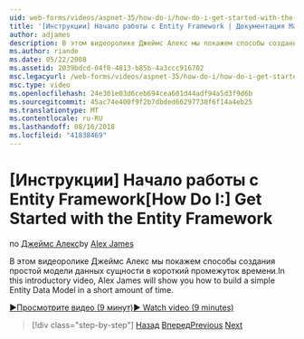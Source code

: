```yaml
---
uid: web-forms/videos/aspnet-35/how-do-i/how-do-i-get-started-with-the-entity-framework
title: '[Инструкции] Начало работы с Entity Framework | Документация Майкрософт'
author: adjames
description: В этом видеоролике Джеймс Алекс мы покажем способы создания простой модели данных сущности в короткий промежуток времени.
ms.author: riande
ms.date: 05/22/2008
ms.assetid: 2039bdcd-04f0-4813-b85b-4a3ccc916702
msc.legacyurl: /web-forms/videos/aspnet-35/how-do-i/how-do-i-get-started-with-the-entity-framework
msc.type: video
ms.openlocfilehash: 24e301e03d6ceb694cea601d44adf94a5d3f9d6b
ms.sourcegitcommit: 45ac74e400f9f2b7dbded66297730f6f14a4eb25
ms.translationtype: MT
ms.contentlocale: ru-RU
ms.lasthandoff: 08/16/2018
ms.locfileid: "41838469"
---
```

<a name="how-do-i-get-started-with-the-entity-framework"></a><span data-ttu-id="3dd5e-103">[Инструкции] Начало работы с Entity Framework</span><span class="sxs-lookup"><span data-stu-id="3dd5e-103">[How Do I:] Get Started with the Entity Framework</span></span>
====================
<span data-ttu-id="3dd5e-104">по [Джеймс Алекс](https://github.com/adjames)</span><span class="sxs-lookup"><span data-stu-id="3dd5e-104">by [Alex James](https://github.com/adjames)</span></span>

<span data-ttu-id="3dd5e-105">В этом видеоролике Джеймс Алекс мы покажем способы создания простой модели данных сущности в короткий промежуток времени.</span><span class="sxs-lookup"><span data-stu-id="3dd5e-105">In this introductory video, Alex James will show you how to build a simple Entity Data Model in a short amount of time.</span></span>

[<span data-ttu-id="3dd5e-106">&#9654;Просмотрите видео (9 минут)</span><span class="sxs-lookup"><span data-stu-id="3dd5e-106">&#9654; Watch video (9 minutes)</span></span>](https://channel9.msdn.com/Blogs/ASP-NET-Site-Videos/how-do-i-get-started-with-the-entity-framework)

> [!div class="step-by-step"]
> <span data-ttu-id="3dd5e-107">[Назад](how-do-i-converting-a-net-20-windows-forms-application-to-net-35.md)
> [Вперед](how-do-i-use-the-new-entity-data-source.md)</span><span class="sxs-lookup"><span data-stu-id="3dd5e-107">[Previous](how-do-i-converting-a-net-20-windows-forms-application-to-net-35.md)
[Next](how-do-i-use-the-new-entity-data-source.md)</span></span>
